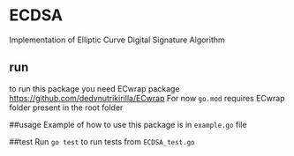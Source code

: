 # ECDSA

Implementation of Elliptic Curve Digital Signature Algorithm

## run
to run this package you need ECwrap package https://github.com/dedvnutrikirilla/ECwrap
For now `go.mod` requires ECwrap folder present in the root folder

##usage
Example of how to use this package is in `example.go` file

##test
Run `go test` to run tests from `ECDSA_test.go`
